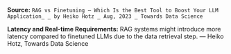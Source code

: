 **Source:** `RAG vs Finetuning — Which Is the Best Tool to Boost Your LLM Application_ _ by Heiko Hotz _ Aug, 2023 _ Towards Data Science`

**Latency and Real-time Requirements:**
RAG systems might introduce more latency compared to finetuned LLMs due to the data retrieval step. — Heiko Hotz, Towards Data Science
